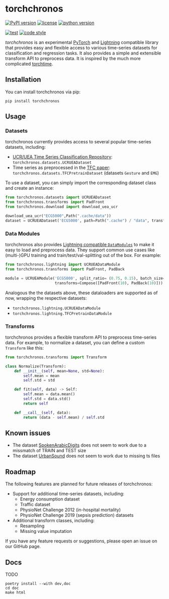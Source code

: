 # torchchronos

[![PyPI version](https://img.shields.io/pypi/v/torchchronos.svg?color=blue)](https://pypi.org/project/torchchronos)
[![license](https://img.shields.io/pypi/l/torchchronos.svg?color=blue)](https://github.com/mauricekraus/torchchronos/blob/main/LICENSE)
[![python version](https://img.shields.io/badge/python-3.10+-blue)](https://devguide.python.org/versions/)

[![test](https://github.com/mauricekraus/torchchronos/actions/workflows/main.yml/badge.svg)](https://github.com/mauricekraus/torchchronos/actions/workflows/main.yml)
[![code style](https://img.shields.io/badge/code%20style-black-black)](https://github.com/psf/black)

_torchchronos_ is an experimental [PyTorch](https://pytorch.org/) and [Lightning](https://lightning.ai/pytorch-lightning/) compatible library that provides easy and flexible access to various time-series datasets for classification and regression tasks. It also provides a simple and extensible transform API to preprocess data.
It is inspired by the much more complicated [torchtime](https://github.com/philipdarke/torchtime).

## Installation

You can install torchchronos via pip:

`pip install torchchronos`

## Usage

### Datasets

torchchronos currently provides access to several popular time-series datasets, including:

- [UCR/UEA Time Series Classification Repository](https://www.timeseriesclassification.com/): `torchchronos.datasets.UCRUEADataset`
- Time series as preprocessed in the [TFC paper](https://github.com/mims-harvard/TFC-pretraining): `torchchronos.datasets.TFCPretrainDataset` (datasets `Gesture` and `EMG`)

To use a dataset, you can simply import the corresponding dataset class and create an instance:

```python
from torchchronos.datasets import UCRUEADataset
from torchchronos.transforms import PadFront
from torchchronos.download import download_uea_ucr

download_uea_ucr("ECG5000",Path(".cache/data"))
dataset = UCRUEADataset('ECG5000', path=Path(".cache") / "data", transforms=PadFront(10))
```

### Data Modules

torchchronos also provides [Lightning compatible `DataModules`](https://lightning.ai/docs/pytorch/stable/data/datamodule.html) to make it easy to load and preprocess data. They support common use cases like (multi-)GPU training and train/test/val-splitting out of the box. For example:

```python
from torchchronos.lightning import UCRUEADataModule
from torchchronos.transforms import PadFront, PadBack

module = UCRUEAModule('ECG5000', split_ratio= (0.75, 0.15), batch_size= 32,
                      transforms=Compose([PadFront(10), PadBack(10)]))
```

Analogous the the datasets above, these dataloaders are supported as of now, wrapping the respective datasets:

- `torchchronos.lightning.UCRUEADataModule`
- `torchchronos.lightning.TFCPretrainDataModule`

### Transforms

torchchronos provides a flexible transform API to preprocess time-series data. For example, to normalize a dataset, you can define a custom `Transform` like this:

```python
from torchchronos.transforms import Transform

class Normalize(Transform):
    def __init__(self, mean=None, std=None):
        self.mean = mean
        self.std = std

    def fit(self, data) -> Self:
        self.mean = data.mean()
        self.std = data.std()
        return self

    def __call__(self, data):
        return (data - self.mean) / self.std
```

## Known issues

- The dataset [SpokenArabicDigits](https://www.timeseriesclassification.com/description.php?Dataset=SpokenArabicDigits) does not seem to work due to a missmatch of TRAIN and TEST size
- The dataset [UrbanSound](https://www.timeseriesclassification.com/description.php?Dataset=UrbanSound) does not seem to work due to missing ts files

## Roadmap

The following features are planned for future releases of torchchronos:

- Support for additional time-series datasets, including:
  - Energy consumption dataset
  - Traffic dataset
  - PhysioNet Challenge 2012 (in-hospital mortality)
  - PhysioNet Challenge 2019 (sepsis prediction) datasets
- Additional transform classes, including:
  - Resampling
  - Missing value imputation

If you have any feature requests or suggestions, please open an issue on our GitHub page.

## Docs

TODO

```shell
poetry install --with dev,doc
cd doc
make html
```

